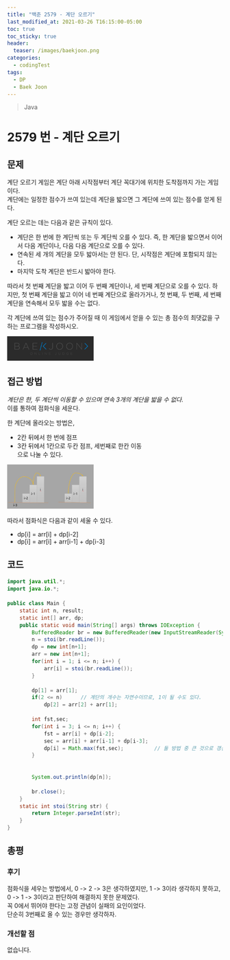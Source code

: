```yaml
---
title: "백준 2579 - 계단 오르기"
last_modified_at: 2021-03-26 T16:15:00-05:00
toc: true
toc_sticky: true
header:
  teaser: /images/baekjoon.png
categories: 
  - codingTest
tags:
  - DP
  - Baek Joon
---
```


> Java

2579 번 - 계단 오르기
=============
 
## 문제
계단 오르기 게임은 계단 아래 시작점부터 계단 꼭대기에 위치한 도착점까지 가는 게임이다.   
계단에는 일정한 점수가 쓰여 있는데 계단을 밟으면 그 계단에 쓰여 있는 점수를 얻게 된다.   

계단 오르는 데는 다음과 같은 규칙이 있다.

* 계단은 한 번에 한 계단씩 또는 두 계단씩 오를 수 있다. 즉, 한 계단을 밟으면서 이어서 다음 계단이나, 다음 다음 계단으로 오를 수 있다.  
* 연속된 세 개의 계단을 모두 밟아서는 안 된다. 단, 시작점은 계단에 포함되지 않는다.  
* 마지막 도착 계단은 반드시 밟아야 한다.   

따라서 첫 번째 계단을 밟고 이어 두 번째 계단이나, 세 번째 계단으로 오를 수 있다. 하지만, 첫 번째 계단을 밟고 이어 네 번째 계단으로 올라가거나, 첫 번째, 두 번째, 세 번째 계단을 연속해서 모두 밟을 수는 없다.

각 계단에 쓰여 있는 점수가 주어질 때 이 게임에서 얻을 수 있는 총 점수의 최댓값을 구하는 프로그램을 작성하시오.

[<img src="/images/baekjoon.png" width="40%" height="40%">](https://www.acmicpc.net/problem/2579)  

## 접근 방법
*계단은 한, 두 계단씩 이동할 수 있으며 연속 3개의 계단을 밟을 수 없다.*  
이를 통하여 점화식을 세운다.  

한 계단에 올라오는 방법은, 
* 2칸 뒤에서 한 번에 점프
* 3칸 뒤에서 1칸으로 두칸 점프, 세번째로 한칸 이동  
으로 나눌 수 있다.  

<img src="/images/codingTest/bj/2579.JPG" width="40%" height="40%">  

따라서 점화식은 다음과 같이 세울 수 있다.  
* dp[i] = arr[i] + dp[i-2]
* dp[i] = arr[i] + arr[i-1] + dp[i-3]

## 코드
```java
import java.util.*;
import java.io.*;

public class Main {
	static int n, result;
	static int[] arr, dp;
	public static void main(String[] args) throws IOException {
		BufferedReader br = new BufferedReader(new InputStreamReader(System.in));
    	n = stoi(br.readLine());
    	dp = new int[n+1];
    	arr = new int[n+1];
    	for(int i = 1; i <= n; i++) {
    		arr[i] = stoi(br.readLine());
    	}
    	
    	dp[1] = arr[1];
    	if(2 <= n)		// 계단의 개수는 자연수이므로, 1이 될 수도 있다.
    		dp[2] = arr[2] + arr[1];
    	
    	int fst,sec;
    	for(int i = 3; i <= n; i++) {
    		fst = arr[i] + dp[i-2];
    		sec = arr[i] + arr[i-1] + dp[i-3];
    		dp[i] = Math.max(fst,sec);			// 둘 방법 중 큰 것으로 갱신
    	}
    	
    	
    	System.out.println(dp[n]);
    	
    	br.close();
	}	
	static int stoi(String str) {
    	return Integer.parseInt(str);
    }
}
```

## 총평
### 후기
점화식을 세우는 방법에서, 0 -> 2 -> 3은 생각하였지만, 1 -> 3이라 생각하지 못하고, 0 -> 1 -> 3이라고 판단하여 해결하지 못한 문제였다.  
꼭 0에서 뛰어야 한다는 고정 관념이 실패의 요인이었다.  
단순히 3번째로 올 수 있는 경우만 생각하자.  

### 개선할 점
없습니다.

<!-- ★
<img src="/images/codingTest/bj/문제번호.PNG" width="40%" height="40%">  

-->